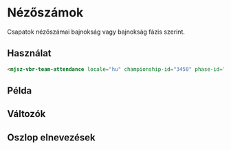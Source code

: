 # Nézőszámok

Csapatok nézőszámai bajnokság vagy bajnokság fázis szerint.

## Használat

```html
<mjsz-vbr-team-attendance locale="hu" championship-id="3450" phase-id="45196" />
```

<!--@include: ./parts/phase.md-->

## Példa

<ClientOnly>
  <mjsz-vbr-team-attendance
    locale="hu"
    championship-id="3450"
    phase-id="45196"
  />
</ClientOnly>

## Változók

<!--@include: ./parts/props-base.md-->
<!--@include: ./parts/props-team.md-->

## Oszlop elnevezések

<Columns name="COLUMNS_TEAM_ATTENDANCE" />
